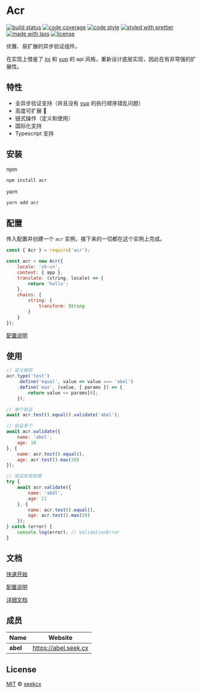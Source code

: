 # Acr

[![build status](https://img.shields.io/travis/seekcx/acr.svg)](https://travis-ci.org/seekcx/acr)
[![code coverage](https://img.shields.io/codecov/c/github/seekcx/acr.svg)](https://codecov.io/gh/seekcx/acr)
[![code style](https://img.shields.io/badge/code_style-XO-5ed9c7.svg)](https://github.com/sindresorhus/xo)
[![styled with prettier](https://img.shields.io/badge/styled_with-prettier-ff69b4.svg)](https://github.com/prettier/prettier)
[![made with lass](https://img.shields.io/badge/made_with-lass-95CC28.svg)](https://lass.js.org)
[![license](https://img.shields.io/github/license/seekcx/acr.svg)](LICENSE)

优雅、易扩展的异步验证组件。

在实现上借鉴了 [joi](https://github.com/hapijs/joi) 和 [yup](https://github.com/jquense/yup) 的 api 风格，重新设计底层实现，因此在有非常强的扩展性。

## 特性

-   全异步验证支持（并且没有 [yup](https://github.com/jquense/yup) 的执行顺序错乱问题）
-   高度可扩展 
-   链式操作（定义和使用）
-   国际化支持
-   Typescript 支持

## 安装

npm

```sh
npm install acr
```

yarn

```sh
yarn add acr
```

## 配置

传入配置并创建一个 `acr` 实例，接下来的一切都在这个实例上完成。

```js
const { Acr } = require('acr');

const acr = new Acr({
    locale: 'zh-cn',
    context: { app },
    translate: (string, locale) => {
        return 'hello';
    },
    chains: {
        string: {
            transform: String
        }
    }
});
```

[配置说明](https://seek.gitbook.io/acr/config)

## 使用

```js
// 定义规则
acr.type('test')
    .define('equal', value => value === 'abel')
    .define('max', (value, { params }) => {
        return value <= params[0];
    });

// 单个验证
await acr.test().equal().validate('abel');

// 验证多个
await acr.validate({
    name: 'abel',
    age: 18
}, {
    name: acr.test().equal(),
    age: acr.test().max(20)
});

// 验证失败处理
try {
    await acr.validate({
        name: 'abdl',
        age: 21
    }, {
        name: acr.test().equal(),
        age: acr.test().max(20)
    });
} catch (error) {
    console.log(error); // ValidationError
}
```

## 文档

[快速开始](https://seek.gitbook.io/acr/quick-start)

[配置说明](https://seek.gitbook.io/acr/config)

[详细文档](https://seek.gitbook.io/acr)

## 成员

| Name     | Website                |
| -------- | ---------------------- |
| **abel** | <https://abel.seek.cx> |

## License

[MIT](LICENSE) © [seekcx](https://abel.seek.cx)
